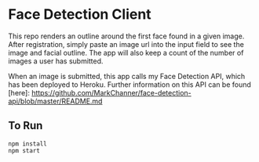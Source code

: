 # Face Detection Client

This repo renders an outline around the first face found in a given image. After registration, simply
paste an image url into the input field to see the image and facial outline. The app will also keep a
count of the number of images a user has submitted.

When an image is submitted, this app calls my Face Detection API, which has been deployed to Heroku.
Further information on this API can be found [here]: https://github.com/MarkChanner/face-detection-api/blob/master/README.md

## To Run

`npm install`  
`npm start`
